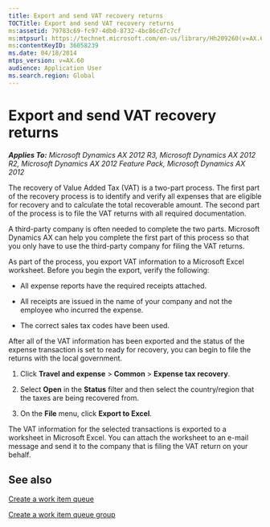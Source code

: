 ```yaml
---
title: Export and send VAT recovery returns
TOCTitle: Export and send VAT recovery returns
ms:assetid: 79783c69-fc97-4db0-8732-4bc86cd7c7cf
ms:mtpsurl: https://technet.microsoft.com/en-us/library/Hh209260(v=AX.60)
ms:contentKeyID: 36058239
ms.date: 04/18/2014
mtps_version: v=AX.60
audience: Application User
ms.search.region: Global
---
```


# Export and send VAT recovery returns 


_**Applies To:** Microsoft Dynamics AX 2012 R3, Microsoft Dynamics AX 2012 R2, Microsoft Dynamics AX 2012 Feature Pack, Microsoft Dynamics AX 2012_

The recovery of Value Added Tax (VAT) is a two-part process. The first part of the recovery process is to identify and verify all expenses that are eligible for recovery and to calculate the total recoverable amount. The second part of the process is to file the VAT returns with all required documentation.

A third-party company is often needed to complete the two parts. Microsoft Dynamics AX can help you complete the first part of this process so that you only have to use the third-party company for filing the VAT returns.

As part of the process, you export VAT information to a Microsoft Excel worksheet. Before you begin the export, verify the following:

  - All expense reports have the required receipts attached.

  - All receipts are issued in the name of your company and not the employee who incurred the expense.

  - The correct sales tax codes have been used.

After all of the VAT information has been exported and the status of the expense transaction is set to ready for recovery, you can begin to file the returns with the local government.

1.  Click **Travel and expense** \> **Common** \> **Expense tax recovery**.

2.  Select **Open** in the **Status** filter and then select the country/region that the taxes are being recovered from.

3.  On the **File** menu, click **Export to Excel**.

The VAT information for the selected transactions is exported to a worksheet in Microsoft Excel. You can attach the worksheet to an e-mail message and send it to the company that is filing the VAT return on your behalf.

## See also

[Create a work item queue](create-a-work-item-queue.md)

[Create a work item queue group](create-a-work-item-queue-group.md)

  



